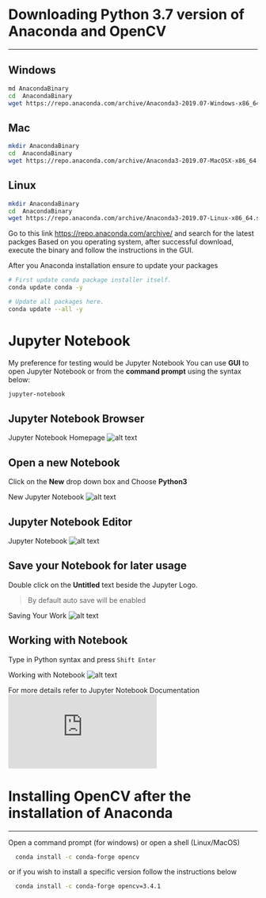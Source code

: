 

# Downloading Python 3.7 version of Anaconda and OpenCV
---

## Windows
```bash
md AnacondaBinary
cd  AnacondaBinary
wget https://repo.anaconda.com/archive/Anaconda3-2019.07-Windows-x86_64.exe
```

## Mac
```bash
mkdir AnacondaBinary
cd  AnacondaBinary
wget https://repo.anaconda.com/archive/Anaconda3-2019.07-MacOSX-x86_64.pkg
```


## Linux
```bash
mkdir AnacondaBinary
cd  AnacondaBinary
wget https://repo.anaconda.com/archive/Anaconda3-2019.07-Linux-x86_64.sh
```
Go to this link https://repo.anaconda.com/archive/ and search for the latest packges
Based on you operating system, after successful download, execute the binary and follow the instructions in the GUI.  


After you Anaconda installation ensure to update your packages
```bash
# First update conda package installer itself.
conda update conda -y

# Update all packages here.
conda update --all -y
```

# Jupyter Notebook
My preference for testing would be Jupyter Notebook
You can use **GUI** to open Jupyter Notebook or from the **command prompt** using the syntax below:
```bash
jupyter-notebook
```

## Jupyter Notebook Browser
Jupyter Notebook Homepage ![alt text](https://git.txstate.edu/v-s191/MachineLearning/blob/master/images/Screen%20Shot%202019-09-08%20at%2010.01.20%20AM.png?raw=true)

## Open a new Notebook
Click on the **New** drop down box and Choose **Python3**

New Jupyter Notebook ![alt text](https://git.txstate.edu/v-s191/MachineLearning/blob/master/images/Screen%20Shot%202019-09-08%20at%209.40.28%20AM.png?raw=true)


## Jupyter Notebook Editor

Jupyter Notebook ![alt text](https://git.txstate.edu/v-s191/MachineLearning/blob/master/images/Screen%20Shot%202019-09-08%20at%209.43.12%20AM.png?raw=true)

## Save your Notebook for later usage
Double click on the **Untitled** text beside the Jupyter Logo.
> By default auto save will be enabled

Saving Your Work ![alt text](https://git.txstate.edu/v-s191/MachineLearning/blob/master/images/Screen%20Shot%202019-09-08%20at%209.48.34%20AM.png?raw=true)

## Working with Notebook
Type in Python syntax and press ``` Shift Enter ```

Working with Notebook ![alt text](https://git.txstate.edu/v-s191/MachineLearning/blob/master/images/Screen%20Shot%202019-09-08%20at%209.51.09%20AM.png?raw=true)


For more details refer to 
Jupyter Notebook Documentation ![alt text](https://jupyter.readthedocs.io/en/latest/running.html?raw=false)


# Installing OpenCV after the installation of Anaconda
---
Open a command prompt (for windows) or open a shell (Linux/MacOS)

```bash
  conda install -c conda-forge opencv
```

or if you wish to install a specific version follow the instructions below
```bash
  conda install -c conda-forge opencv=3.4.1
```





